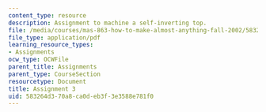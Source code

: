 ```yaml
---
content_type: resource
description: Assignment to machine a self-inverting top.
file: /media/courses/mas-863-how-to-make-almost-anything-fall-2002/583264d370a8ca0deb3f3e3588e781f0_assignment3.pdf
file_type: application/pdf
learning_resource_types:
- Assignments
ocw_type: OCWFile
parent_title: Assignments
parent_type: CourseSection
resourcetype: Document
title: Assignment 3
uid: 583264d3-70a8-ca0d-eb3f-3e3588e781f0
---
```

